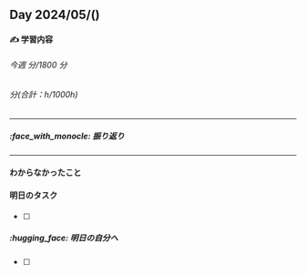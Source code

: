 ## Day 2024/05/()

#### :writing_hand: 学習内容

###### 今週 分/1800 分

###### 分(合計：h/1000h)

---

##### :face_with_monocle: 振り返り

---

#### わからなかったこと

#### 明日のタスク

- [ ]

##### :hugging_face: 明日の自分へ

- [ ]
